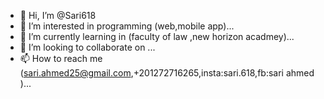 - 👋 Hi, I’m @Sari618
- 👀 I’m interested in programming (web,mobile app)...
- 🌱 I’m currently learning in (faculty of law ,new horizon acadmey)...
- 💞️ I’m looking to collaborate on ...
- 📫 How to reach me (sari.ahmed25@gmail.com,+201272716265,insta:sari.618,fb:sari ahmed )...
